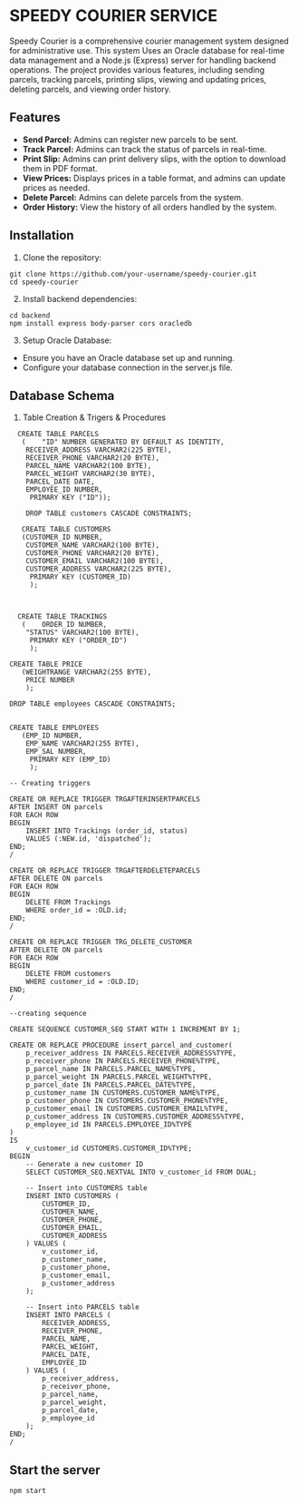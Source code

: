 # SPEEDY COURIER SERVICE
Speedy Courier is a comprehensive courier management system designed for administrative use. This system Uses an Oracle database for real-time data management and a Node.js (Express) server for handling backend operations. The project provides various features, including sending parcels, tracking parcels, printing slips, viewing and updating prices, deleting parcels, and viewing order history.
## Features
- **Send Parcel:** Admins can register new parcels to be sent.
- **Track Parcel:** Admins can track the status of parcels in real-time.
- **Print Slip:** Admins can print delivery slips, with the option to download them in PDF format.
- **View Prices:** Displays prices in a table format, and admins can update prices as needed.
- **Delete Parcel:** Admins can delete parcels from the system.
- **Order History:** View the history of all orders handled by the system.

## Installation

1. Clone the repository:
```
git clone https://github.com/your-username/speedy-courier.git
cd speedy-courier
```

2. Install backend dependencies:
```
cd backend
npm install express body-parser cors oracledb
```

3. Setup Oracle Database:
- Ensure you have an Oracle database set up and running.
- Configure your database connection in the server.js file.

## Database Schema
1. Table Creation & Trigers & Procedures
```
  CREATE TABLE PARCELS 
   (	"ID" NUMBER GENERATED BY DEFAULT AS IDENTITY,
	RECEIVER_ADDRESS VARCHAR2(225 BYTE), 
	RECEIVER_PHONE VARCHAR2(20 BYTE), 
	PARCEL_NAME VARCHAR2(100 BYTE), 
	PARCEL_WEIGHT VARCHAR2(30 BYTE), 
	PARCEL_DATE DATE, 
	EMPLOYEE_ID NUMBER, 
	 PRIMARY KEY ("ID"));
     
    DROP TABLE customers CASCADE CONSTRAINTS;
        
   CREATE TABLE CUSTOMERS
   (CUSTOMER_ID NUMBER, 
	CUSTOMER_NAME VARCHAR2(100 BYTE), 
	CUSTOMER_PHONE VARCHAR2(20 BYTE), 
	CUSTOMER_EMAIL VARCHAR2(100 BYTE), 
	CUSTOMER_ADDRESS VARCHAR2(225 BYTE), 
	 PRIMARY KEY (CUSTOMER_ID)
     );

     

  CREATE TABLE TRACKINGS
   (	ORDER_ID NUMBER, 
	"STATUS" VARCHAR2(100 BYTE), 
	 PRIMARY KEY ("ORDER_ID")
     ); 
     
CREATE TABLE PRICE
   (WEIGHTRANGE VARCHAR2(255 BYTE), 
	PRICE NUMBER
    );
    
DROP TABLE employees CASCADE CONSTRAINTS;


CREATE TABLE EMPLOYEES
   (EMP_ID NUMBER, 
	EMP_NAME VARCHAR2(255 BYTE), 
	EMP_SAL NUMBER, 
	 PRIMARY KEY (EMP_ID)
     );
    
-- Creating triggers

CREATE OR REPLACE TRIGGER TRGAFTERINSERTPARCELS 
AFTER INSERT ON parcels
FOR EACH ROW
BEGIN
    INSERT INTO Trackings (order_id, status)
    VALUES (:NEW.id, 'dispatched');
END;
/

CREATE OR REPLACE TRIGGER TRGAFTERDELETEPARCELS
AFTER DELETE ON parcels
FOR EACH ROW
BEGIN
    DELETE FROM Trackings
    WHERE order_id = :OLD.id;
END;
/

CREATE OR REPLACE TRIGGER TRG_DELETE_CUSTOMER
AFTER DELETE ON parcels
FOR EACH ROW
BEGIN
    DELETE FROM customers
    WHERE customer_id = :OLD.ID;
END;
/

--creating sequence

CREATE SEQUENCE CUSTOMER_SEQ START WITH 1 INCREMENT BY 1;

CREATE OR REPLACE PROCEDURE insert_parcel_and_customer(
    p_receiver_address IN PARCELS.RECEIVER_ADDRESS%TYPE,
    p_receiver_phone IN PARCELS.RECEIVER_PHONE%TYPE,
    p_parcel_name IN PARCELS.PARCEL_NAME%TYPE,
    p_parcel_weight IN PARCELS.PARCEL_WEIGHT%TYPE,
    p_parcel_date IN PARCELS.PARCEL_DATE%TYPE,
    p_customer_name IN CUSTOMERS.CUSTOMER_NAME%TYPE,
    p_customer_phone IN CUSTOMERS.CUSTOMER_PHONE%TYPE,
    p_customer_email IN CUSTOMERS.CUSTOMER_EMAIL%TYPE,
    p_customer_address IN CUSTOMERS.CUSTOMER_ADDRESS%TYPE,
    p_employee_id IN PARCELS.EMPLOYEE_ID%TYPE
)
IS
    v_customer_id CUSTOMERS.CUSTOMER_ID%TYPE;
BEGIN
    -- Generate a new customer ID
    SELECT CUSTOMER_SEQ.NEXTVAL INTO v_customer_id FROM DUAL;
    
    -- Insert into CUSTOMERS table
    INSERT INTO CUSTOMERS (
        CUSTOMER_ID,
        CUSTOMER_NAME,
        CUSTOMER_PHONE,
        CUSTOMER_EMAIL,
        CUSTOMER_ADDRESS
    ) VALUES (
        v_customer_id,
        p_customer_name,
        p_customer_phone,
        p_customer_email,
        p_customer_address
    );

    -- Insert into PARCELS table
    INSERT INTO PARCELS (
        RECEIVER_ADDRESS,
        RECEIVER_PHONE,
        PARCEL_NAME,
        PARCEL_WEIGHT,
        PARCEL_DATE,
        EMPLOYEE_ID
    ) VALUES (
        p_receiver_address,
        p_receiver_phone,
        p_parcel_name,
        p_parcel_weight,
        p_parcel_date,
        p_employee_id
    );
END;
/
```
## Start the server
```
npm start

```
